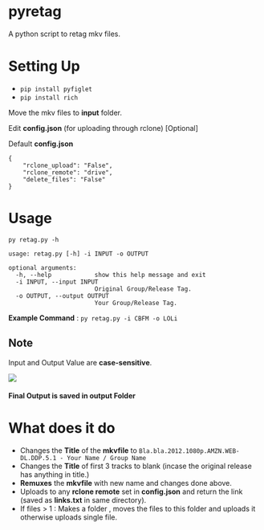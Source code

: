 # pyretag

A python script to retag mkv files.

# Setting Up

- `pip install pyfiglet`
- `pip install rich`

Move the mkv files to **input** folder.

Edit **config.json** (for uploading through rclone) [Optional]

Default **config.json**
```
{
    "rclone_upload": "False",
    "rclone_remote": "drive",
    "delete_files": "False"
}
```

# Usage

```
py retag.py -h

usage: retag.py [-h] -i INPUT -o OUTPUT

optional arguments:
  -h, --help            show this help message and exit
  -i INPUT, --input INPUT
                        Original Group/Release Tag.
  -o OUTPUT, --output OUTPUT
                        Your Group/Release Tag.
```

**Example Command** : `py retag.py -i CBFM -o LOLi`

## Note

Input and Output Value are **case-sensitive**.

![](https://i.imgur.com/ZW5wbaK.png)

#### Final Output is saved in **output** Folder

# What does it do

- Changes the **Title** of the **mkvfile** to `Bla.bla.2012.1080p.AMZN.WEB-DL.DDP.5.1 - Your Name / Group Name`
- Changes the **Title** of first 3 tracks to blank (incase the original release has anything in title.)
- **Remuxes** the **mkvfile** with new name and changes done above.
- Uploads to any **rclone remote** set in **config.json** and return the link (saved as **links.txt** in same directory).
- If files > 1 : Makes a folder , moves the files to this folder and uploads it otherwise uploads single file.
